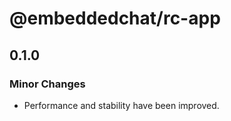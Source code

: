 # @embeddedchat/rc-app

## 0.1.0

### Minor Changes

- Performance and stability have been improved.
